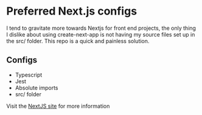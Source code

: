 # Preferred Next.js configs

I tend to gravitate more towards Nextjs for front end projects, the only thing I dislike about using create-next-app is not having my source files set up in the src/ folder. This repo is a quick and painless solution.

## Configs
-   Typescript
-   Jest
-   Absolute imports
-   src/ folder 

Visit the [NextJS site](https://nextjs.org/) for more information

